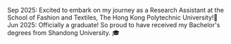 
Sep 2025: Excited to embark on my journey as a Research Assistant at the School of Fashion and Textiles, The Hong Kong Polytechnic University!🎉
<br>
Jun 2025: Officially a graduate! So proud to have received my Bachelor's degrees from Shandong University. 🎓
